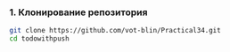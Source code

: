 ### 1. Клонирование репозитория
```bash
git clone https://github.com/vot-blin/Practical34.git
cd todowithpush
```
